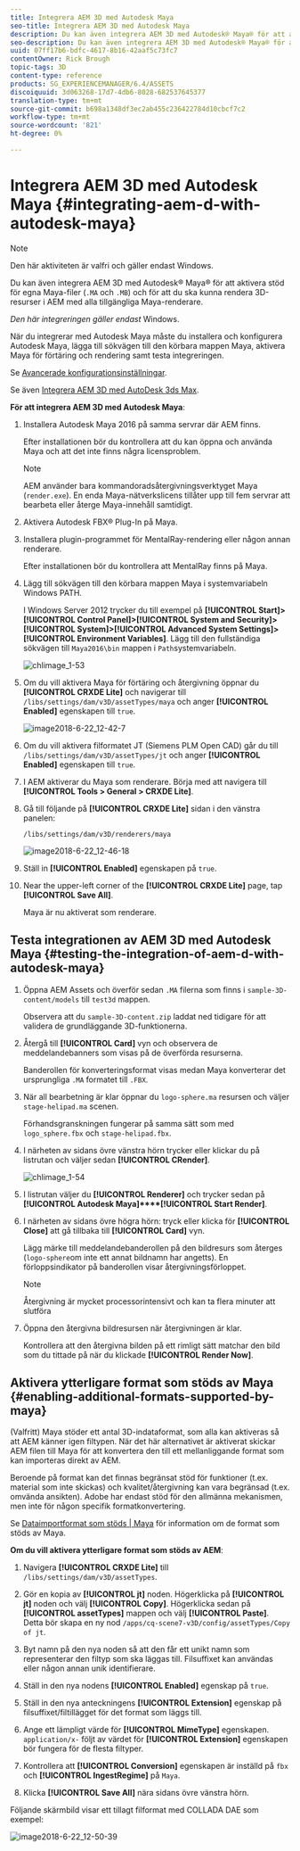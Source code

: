 ```yaml
---
title: Integrera AEM 3D med Autodesk Maya
seo-title: Integrera AEM 3D med Autodesk Maya
description: Du kan även integrera AEM 3D med Autodesk® Maya® för att aktivera stöd för egna Maya-filer (.MA och .MB) och för att du ska kunna återge 3D-resurser i AEM med alla tillgängliga Maya-renderare.
seo-description: Du kan även integrera AEM 3D med Autodesk® Maya® för att aktivera stöd för egna Maya-filer (.MA och .MB) och för att du ska kunna återge 3D-resurser i AEM med alla tillgängliga Maya-renderare.
uuid: 07ff17b6-bdfc-4617-8b16-42aaf5c73fc7
contentOwner: Rick Brough
topic-tags: 3D
content-type: reference
products: SG_EXPERIENCEMANAGER/6.4/ASSETS
discoiquuid: 3d063268-17d7-4db6-8028-682537645377
translation-type: tm+mt
source-git-commit: b698a1348df3ec2ab455c236422784d10cbcf7c2
workflow-type: tm+mt
source-wordcount: '821'
ht-degree: 0%

---
```



# Integrera AEM 3D med Autodesk Maya {#integrating-aem-d-with-autodesk-maya}

>[!NOTE]
>
>Den här aktiviteten är valfri och gäller endast Windows.

Du kan även integrera AEM 3D med Autodesk® Maya® för att aktivera stöd för egna Maya-filer (`.MA` och `.MB`) och för att du ska kunna rendera 3D-resurser i AEM med alla tillgängliga Maya-renderare.

*Den här integreringen gäller endast* Windows.

När du integrerar med Autodesk Maya måste du installera och konfigurera Autodesk Maya, lägga till sökvägen till den körbara mappen Maya, aktivera Maya för förtäring och rendering samt testa integreringen.

Se [Avancerade konfigurationsinställningar](advanced-config-3d.md).

Se även [Integrera AEM 3D med AutoDesk 3ds Max](integrating-aem-3d-with-autodesk-3ds-max.md).

**För att integrera AEM 3D med Autodesk Maya**:

1. Installera Autodesk Maya 2016 på samma servrar där AEM finns.

   Efter installationen bör du kontrollera att du kan öppna och använda Maya och att det inte finns några licensproblem.

   >[!NOTE]
   >
   >AEM använder bara kommandoradsåtergivningsverktyget Maya (`render.exe`). En enda Maya-nätverkslicens tillåter upp till fem servrar att bearbeta eller återge Maya-innehåll samtidigt.

1. Aktivera Autodesk FBX® Plug-In på Maya.
1. Installera plugin-programmet för MentalRay-rendering eller någon annan renderare.

   Efter installationen bör du kontrollera att MentalRay finns på Maya.

1. Lägg till sökvägen till den körbara mappen Maya i systemvariabeln Windows PATH.

   I Windows Server 2012 trycker du till exempel på **[!UICONTROL Start]>[!UICONTROL Control Panel]>[!UICONTROL System and Security]>[!UICONTROL System]>[!UICONTROL Advanced System Settings]>[!UICONTROL Environment Variables]**. Lägg till den fullständiga sökvägen till `Maya2016\bin` mappen i `Path`systemvariabeln.

   ![chlimage_1-53](assets/chlimage_1-53.png)

1. Om du vill aktivera Maya för förtäring och återgivning öppnar du **[!UICONTROL CRXDE Lite]** och navigerar till `/libs/settings/dam/v3D/assetTypes/maya` och anger **[!UICONTROL Enabled]** egenskapen till `true`.

   ![image2018-6-22_12-42-7](assets/image2018-6-22_12-42-7.png)

1. Om du vill aktivera filformatet JT (Siemens PLM Open CAD) går du till `/libs/settings/dam/v3D/assetTypes/jt` och anger **[!UICONTROL Enabled]** egenskapen till `true`.
1. I AEM aktiverar du Maya som renderare. Börja med att navigera till **[!UICONTROL Tools > General > CRXDE Lite]**.
1. Gå till följande på **[!UICONTROL CRXDE Lite]** sidan i den vänstra panelen:

   `/libs/settings/dam/v3D/renderers/maya`

   ![image2018-6-22_12-46-18](assets/image2018-6-22_12-46-18.png)

1. Ställ in **[!UICONTROL Enabled]** egenskapen på `true`.

1. Near the upper-left corner of the **[!UICONTROL CRXDE Lite]** page, tap **[!UICONTROL Save All]**.

   Maya är nu aktiverat som renderare.

## Testa integrationen av AEM 3D med Autodesk Maya {#testing-the-integration-of-aem-d-with-autodesk-maya}

1. Öppna AEM Assets och överför sedan `.MA` filerna som finns i `sample-3D-content/models` till `test3d` mappen.

   Observera att du `sample-3D-content.zip` laddat ned tidigare för att validera de grundläggande 3D-funktionerna.

1. Återgå till **[!UICONTROL Card]** vyn och observera de meddelandebanners som visas på de överförda resurserna.

   Banderollen för konverteringsformat visas medan Maya konverterar det ursprungliga `.MA` formatet till `.FBX`.

1. När all bearbetning är klar öppnar du `logo-sphere.ma` resursen och väljer `stage-helipad.ma` scenen.

   Förhandsgranskningen fungerar på samma sätt som med `logo_sphere.fbx` och `stage-helipad.fbx`.

1. I närheten av sidans övre vänstra hörn trycker eller klickar du på listrutan och väljer sedan **[!UICONTROL CRender]**.

   ![chlimage_1-54](assets/chlimage_1-54.png)

1. I listrutan väljer du **[!UICONTROL Renderer]** och trycker sedan på **[!UICONTROL Autodesk Maya]****[!UICONTROL Start Render]**.
1. I närheten av sidans övre högra hörn: tryck eller klicka för **[!UICONTROL Close]** att gå tillbaka till **[!UICONTROL Card]** vyn.

   Lägg märke till meddelandebanderollen på den bildresurs som återges (`logo-sphere`om inte ett annat bildnamn har angetts). En förloppsindikator på banderollen visar återgivningsförloppet.

   >[!NOTE]
   >
   >Återgivning är mycket processorintensivt och kan ta flera minuter att slutföra

1. Öppna den återgivna bildresursen när återgivningen är klar.

   Kontrollera att den återgivna bilden på ett rimligt sätt matchar den bild som du tittade på när du klickade **[!UICONTROL Render Now]**.

## Aktivera ytterligare format som stöds av Maya {#enabling-additional-formats-supported-by-maya}

(Valfritt) Maya stöder ett antal 3D-indataformat, som alla kan aktiveras så att AEM känner igen filtypen. När det här alternativet är aktiverat skickar AEM filen till Maya för att konvertera den till ett mellanliggande format som kan importeras direkt av AEM.

Beroende på format kan det finnas begränsat stöd för funktioner (t.ex. material som inte skickas) och kvalitet/återgivning kan vara begränsad (t.ex. omvända ansikten). Adobe har endast stöd för den allmänna mekanismen, men inte för någon specifik formatkonvertering.

Se [Dataimportformat som stöds | Maya](https://knowledge.autodesk.com/support/maya/learn-explore/caas/CloudHelp/cloudhelp/2016/ENU/Maya/files/GUID-69BC066D-D4D8-4B12-900C-CF42E798A5D6-htm.html) för information om de format som stöds av Maya.

**Om du vill aktivera ytterligare format som stöds av AEM**:

1. Navigera **[!UICONTROL CRXDE Lite]** till `/libs/settings/dam/v3D/assetTypes`.
1. Gör en kopia av **[!UICONTROL jt]** noden. Högerklicka på **[!UICONTROL jt]** noden och välj **[!UICONTROL Copy]**. Högerklicka sedan på **[!UICONTROL assetTypes]** mappen och välj **[!UICONTROL Paste]**. Detta bör skapa en ny nod `/apps/cq-scene7-v3D/config/assetTypes/Copy of jt`.
1. Byt namn på den nya noden så att den får ett unikt namn som representerar den filtyp som ska läggas till. Filsuffixet kan användas eller någon annan unik identifierare.

1. Ställ in den nya nodens **[!UICONTROL Enabled]** egenskap på `true`.

1. Ställ in den nya anteckningens **[!UICONTROL Extension]** egenskap på filsuffixet/filtillägget för det format som läggs till.
1. Ange ett lämpligt värde för **[!UICONTROL MimeType]** egenskapen. `application/x-` följt av värdet för **[!UICONTROL Extension]** egenskapen bör fungera för de flesta filtyper.
1. Kontrollera att **[!UICONTROL Conversion]** egenskapen är inställd på `fbx` och **[!UICONTROL IngestRegime]** på `Maya`.
1. Klicka **[!UICONTROL Save All]** nära sidans övre vänstra hörn.

Följande skärmbild visar ett tillagt filformat med COLLADA DAE som exempel:

![image2018-6-22_12-50-39](assets/image2018-6-22_12-50-39.png)

